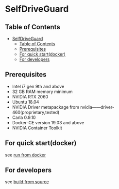 # SelfDriveGuard

## Table of Contents

- [SelfDriveGuard](#selfdriveguard)
  - [Table of Contents](#table-of-contents)
  - [Prerequisites](#prerequisites)
  - [For quick start(docker)](#for-quick-startdocker)
  - [For developers](#for-developers)

## Prerequisites

- Intel i7 gen 9th and above
- 32 GB RAM memory minimum
- NVIDIA RTX 2060
- Ubuntu 18.04
- NVIDIA Driver metapackage from nvidia——driver-460(proprietary,tested) 
- Carla 0.9.10
- Docker-CE version 19.03 and above
- NVIDIA Container Toolkit

## For quick start(docker)

see [run from docker](docker.md) 

## For developers

see [build from source](build.md)